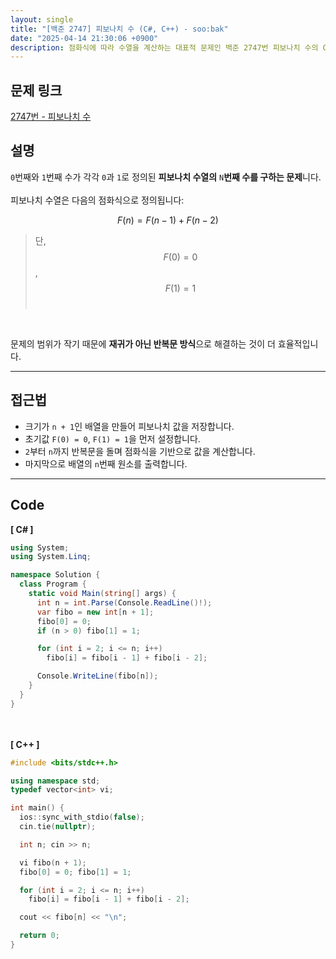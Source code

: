 ```yaml
---
layout: single
title: "[백준 2747] 피보나치 수 (C#, C++) - soo:bak"
date: "2025-04-14 21:30:06 +0900"
description: 점화식에 따라 수열을 계산하는 대표적 문제인 백준 2747번 피보나치 수의 C# 및 C++ 풀이와 해설
---
```


## 문제 링크
[2747번 - 피보나치 수](https://www.acmicpc.net/problem/2747)

## 설명
`0`번째와 `1`번째 수가 각각 `0`과 `1`로 정의된 **피보나치 수열의** `N`**번째 수를 구하는 문제**니다. <br>
<br>
피보나치 수열은 다음의 점화식으로 정의됩니다:<br>

$$
F(n) = F(n - 1) + F(n - 2)
$$

> 단, $$F(0) = 0$$ , $$F(1) = 1$$ <br>

<br>

문제의 범위가 작기 때문에 **재귀가 아닌 반복문 방식**으로 해결하는 것이 더 효율적입니다.

---

## 접근법

- 크기가 `n + 1`인 배열을 만들어 피보나치 값을 저장합니다.
- 초기값 `F(0) = 0`, `F(1) = 1`을 먼저 설정합니다.
- `2`부터 `n`까지 반복문을 돌며 점화식을 기반으로 값을 계산합니다.
- 마지막으로 배열의 `n`번째 원소를 출력합니다.

---

## Code
<b>[ C# ] </b>
<br>

```csharp
using System;
using System.Linq;

namespace Solution {
  class Program {
    static void Main(string[] args) {
      int n = int.Parse(Console.ReadLine()!);
      var fibo = new int[n + 1];
      fibo[0] = 0;
      if (n > 0) fibo[1] = 1;

      for (int i = 2; i <= n; i++)
        fibo[i] = fibo[i - 1] + fibo[i - 2];

      Console.WriteLine(fibo[n]);
    }
  }
}
```

<br><br>
<b>[ C++ ] </b>
<br>

```cpp
#include <bits/stdc++.h>

using namespace std;
typedef vector<int> vi;

int main() {
  ios::sync_with_stdio(false);
  cin.tie(nullptr);

  int n; cin >> n;

  vi fibo(n + 1);
  fibo[0] = 0; fibo[1] = 1;

  for (int i = 2; i <= n; i++)
    fibo[i] = fibo[i - 1] + fibo[i - 2];

  cout << fibo[n] << "\n";

  return 0;
}
```
